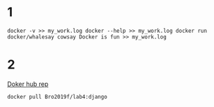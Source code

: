 # 1
`
docker -v >> my_work.log
docker --help >> my_work.log
docker run docker/whalesay cowsay Docker is fun >> my_work.log
`
# 2
[Doker hub rep](https://hub.docker.com/repository/docker/Bro2019f/lab4)

`
docker pull Bro2019f/lab4:django
`
